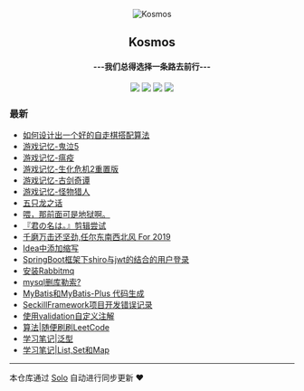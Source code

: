 <p align="center"><img alt="Kosmos" src="https://s2.ax1x.com/2020/01/12/loApPe.png"></p><h2 align="center">
Kosmos
</h2>

<h4 align="center">---我们总得选择一条路去前行---</h4>
<p align="center"><a title="Kosmos" target="_blank" href="https://github.com/ellenbboe/solo-blog"><img src="https://img.shields.io/github/last-commit/ellenbboe/solo-blog.svg?style=flat-square&color=FF9900"></a>
<a title="GitHub repo size in bytes" target="_blank" href="https://github.com/ellenbboe/solo-blog"><img src="https://img.shields.io/github/repo-size/ellenbboe/solo-blog.svg?style=flat-square"></a>
<a title="Solo Version" target="_blank" href="https://github.com/88250/solo/releases"><img src="https://img.shields.io/badge/solo-4.3.0-f1e05a.svg?style=flat-square&color=blueviolet"></a>
<a title="Hits" target="_blank" href="https://github.com/88250/hits"><img src="https://hits.b3log.org/ellenbboe/solo-blog.svg"></a></p>

### 最新

* [如何设计出一个好的自走棋搭配算法](https://zdone.top/articles/2020/06/12/1591967204837.html)
* [游戏记忆-鬼泣5](https://zdone.top/articles/2020/05/17/1589701554726.html)
* [游戏记忆-瘟疫](https://zdone.top/articles/2020/05/17/1589701375714.html)
* [游戏记忆-生化危机2重置版](https://zdone.top/articles/2020/05/17/1589701293565.html)
* [游戏记忆-古剑奇谭](https://zdone.top/articles/2020/05/17/1589700910835.html)
* [游戏记忆-怪物猎人](https://zdone.top/articles/2020/05/17/1589700629891.html)
* [五只龙之话](https://zdone.top/articles/2020/05/17/1589700330530.html)
* [喂，那前面可是地狱啊。](https://zdone.top/articles/2020/05/02/1588408685679.html)
* [『君の名は。』剪辑尝试](https://zdone.top/articles/2020/03/18/1584499865232.html)
* [千磨万击还坚劲,任尔东南西北风 For 2019](https://zdone.top/articles/2020/01/12/1578804303182.html)
* [Idea中添加缩写](https://zdone.top/articles/2020/01/10/1578664639048.html)
* [SpringBoot框架下shiro与jwt的结合的用户登录](https://zdone.top/articles/2020/01/10/1578589632211.html)
* [安装Rabbitmq](https://zdone.top/articles/2020/01/08/1578464371766.html)
* [mysql删库勒索?](https://zdone.top/articles/2019/12/21/1576940518877.html)
* [MyBatis和MyBatis-Plus 代码生成](https://zdone.top/articles/2019/12/15/1576386330771.html)
* [SeckillFramework项目开发错误记录](https://zdone.top/articles/2019/12/09/1575889655832.html)
* [使用validation自定义注解](https://zdone.top/articles/2019/12/09/1575889323934.html)
* [算法|随便刷刷LeetCode](https://zdone.top/articles/2019/08/18/1566125443482.html)
* [学习笔记|泛型](https://zdone.top/articles/2019/08/10/1565417420305.html)
* [学习笔记|List,Set和Map](https://zdone.top/articles/2019/08/09/1565336255411.html)



---

本仓库通过 [Solo](https://github.com/88250/solo) 自动进行同步更新 ❤️ 